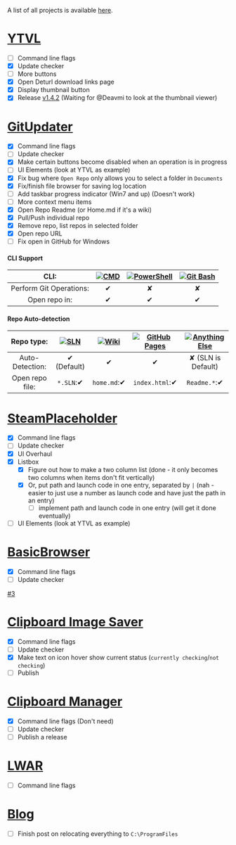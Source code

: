 A list of all projects is available [here](http://walkman100.github.io/Walkman/HTML/Projects.html).
# [YTVL](https://github.com/Walkman100/YTVL)
- [ ] Command line flags
- [x] Update checker
- [ ] More buttons
 - [x] Open Deturl download links page
 - [x] Display thumbnail button
- [x] Release [v1.4.2](https://github.com/Walkman100/YTVL/releases/tag/v1.4.2) (Waiting for @Deavmi to look at the thumbnail viewer)

# [GitUpdater](https://github.com/Walkman100/GitUpdater)
- [x] Command line flags
- [ ] Update checker
- [x] Make certain buttons become disabled when an operation is in progress
- [ ] UI Elements (look at YTVL as example)
 - [x] Fix bug where `Open Repo` only allows you to select a folder in `Documents`
 - [x] Fix/finish file browser for saving log location
 - [ ] Add taskbar progress indicator (Win7 and up) (Doesn't work)
- [ ] More context menu items
 - [x] Open Repo Readme (or Home.md if it's a wiki)
 - [x] Pull/Push individual repo
 - [x] Remove repo, list repos in selected folder
 - [x] Open repo URL
 - [ ] Fix open in GitHub for Windows

#### CLI Support

| CLI: | [![CMD](http://walkman100.github.io/Walkman/Images/WindowsProjectsOriginalImages/CmdLarge.png "CMD")](http://walkman100.github.io/Walkman/Images/WindowsProjectsOriginalImages/CmdLarge.png) | [![PowerShell](http://walkman100.github.io/Walkman/Images/WindowsProjectsOriginalImages/PSLarge.png "PowerShell")](http://walkman100.github.io/Walkman/Images/WindowsProjectsOriginalImages/PSLarge.png) | [![Git Bash](http://walkman100.github.io/Walkman/Images/WindowsProjectsOriginalImages/git-code-fork.png "Git Bash")](http://walkman100.github.io/Walkman/Images/WindowsProjectsOriginalImages/git-code-fork.png)
| :-------------------: | :-: | :-: | :-: |
| Perform Git Operations: | ✔ | ✘ | ✘ |
| Open repo in:           | ✔ | ✔ | ✔ |

#### Repo Auto-detection

| Repo type:      | [![SLN](http://walkman100.github.io/Walkman/Images/WindowsProjectsOriginalImages/VS_SLN.png "SLN")](http://walkman100.github.io/Walkman/Images/WindowsProjectsOriginalImages/VS_SLN.png) | [![Wiki](http://walkman100.github.io/Walkman/Images/WindowsProjectsOriginalImages/GitHub-Wiki.png "Wiki")](http://walkman100.github.io/Walkman/Images/WindowsProjectsOriginalImages/GitHub-Wiki.png) | [![GitHub Pages](http://walkman100.github.io/Walkman/Images/WindowsProjectsOriginalImages/github.pages-clean.jpg "GitHub Pages")](http://walkman100.github.io/Walkman/Images/WindowsProjectsOriginalImages/github.pages-clean.jpg) | [![Anything Else](https://assets.xplenty.com/blog/assets/2014/08/github-dc-repo.png "Anything Else")](https://assets.xplenty.com/blog/assets/2014/08/github-dc-repo.png) |
| :-------------: | :----------: | :----------: | :-------------: | :----------------: |
| Auto-Detection: | ✔ (Default) | ✔           | ✔              | ✘ (SLN is Default) |
| Open repo file: | `*.SLN`:✔   | `home.md`:✔ | `index.html`:✔ | `Readme.*`:✔       |

# [SteamPlaceholder](https://github.com/Walkman100/SteamPlaceholder)
- [x] Command line flags
- [ ] Update checker
- [x] UI Overhaul
 - [x] Listbox
    - [x] Figure out how to make a two column list (done - it only becomes two columns when items don't fit vertically)
    - [x] Or, put path and launch code in one entry, separated by `|` (nah - easier to just use a number as launch code and have just the path in an entry)
      - [ ] implement path and launch code in one entry (will get it done eventually)
 - [ ] UI Elements (look at YTVL as example)

# [BasicBrowser](https://github.com/Walkman100/BasicBrowser)
- [x] Command line flags
- [ ] Update checker

[#3](https://github.com/Walkman100/BasicBrowser/issues/3)

# [Clipboard Image Saver](https://github.com/Walkman100/Clipboard-Projects/blob/master/ClipboardSaver)
- [x] Command line flags
- [ ] Update checker
- [x] Make text on icon hover show current status (`currently checking`/`not checking`)
 - [ ] Publish

# [Clipboard Manager](https://github.com/Walkman100/Clipboard-Projects/blob/master/ClipboardManager)
- [x] Command line flags (Don't need)
- [ ] Update checker
- [ ] Publish a release

# [LWAR](https://github.com/CampusTools/LWAR)
- [ ] Command line flags

# [Blog](http://matthewcstech.blogspot.com/)
- [ ] Finish post on relocating everything to `C:\ProgramFiles`